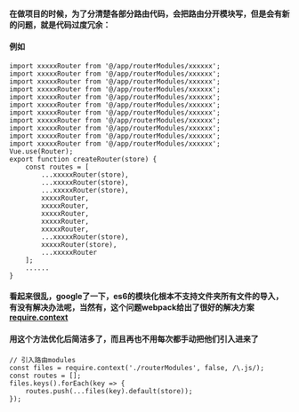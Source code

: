 #### 在做项目的时候，为了分清楚各部分路由代码，会把路由分开模块写，但是会有新的问题，就是代码过度冗余：
#### 例如
```
import xxxxxRouter from '@/app/routerModules/xxxxxx';
import xxxxxRouter from '@/app/routerModules/xxxxxx';
import xxxxxRouter from '@/app/routerModules/xxxxxx';
import xxxxxRouter from '@/app/routerModules/xxxxxx';
import xxxxxRouter from '@/app/routerModules/xxxxxx';
import xxxxxRouter from '@/app/routerModules/xxxxxx';
import xxxxxRouter from '@/app/routerModules/xxxxxx';
import xxxxxRouter from '@/app/routerModules/xxxxxx';
import xxxxxRouter from '@/app/routerModules/xxxxxx';
import xxxxxRouter from '@/app/routerModules/xxxxxx';
import xxxxxRouter from '@/app/routerModules/xxxxxx';
Vue.use(Router);
export function createRouter(store) {
    const routes = [
        ...xxxxxRouter(store),
        ...xxxxxRouter(store),
        ...xxxxxRouter(store),
        xxxxxRouter,
        xxxxxRouter,
        xxxxxRouter,
        xxxxxRouter,
        xxxxxRouter,
        ...xxxxxRouter(store),
        xxxxxRouter(store),
        ...xxxxxRouter
    ];
    ......
}
```
#### 看起来很乱，google了一下，es6的模块化根本不支持文件夹所有文件的导入，有没有解决办法呢，当然有，这个问题webpack给出了很好的解决方案[require.context](https://webpack.js.org/guides/dependency-management/#requirecontext)

#### 用这个方法优化后简洁多了，而且再也不用每次都手动把他们引入进来了
```
// 引入路由modules
const files = require.context('./routerModules', false, /\.js/);
const routes = [];
files.keys().forEach(key => {
    routes.push(...files(key).default(store));
});
```